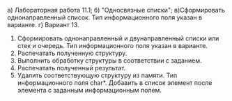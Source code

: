 а) Лабораторная работа 11.1; 
б) "Односвязные списки"; 
в)Сформировать однонаправленный список. Тип информационного поля указан в варианте.
г) Вариант 13. 
  1. Сформировать однонаправленный и двунаправленный списки или стек и очередь. Тип информационного поля указан в варианте.
  2. Распечатать полученную структуру.
  3. Выполнить обработку структуры в соответствии с заданием.
  4. Распечатать полученный результат.
  5. Удалить соответствующую структуру из памяти.
Тип информационного поля char*. Добавить в список элемент после элемента с заданным информационным полем.
